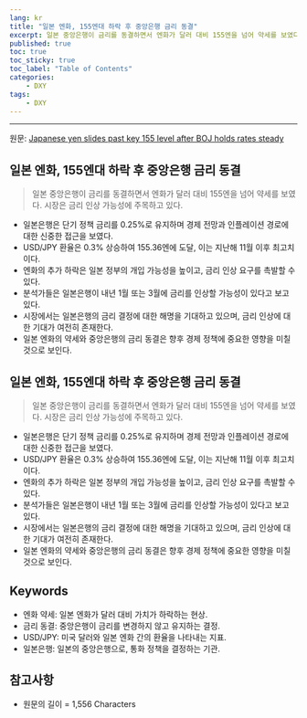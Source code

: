 ```yaml
---
lang: kr
title: "일본 엔화, 155엔대 하락 후 중앙은행 금리 동결"
excerpt: 일본 중앙은행이 금리를 동결하면서 엔화가 달러 대비 155엔을 넘어 약세를 보였다. 시장은 금리 인상 가능성에 주목하고 있다.
published: true
toc: true
toc_sticky: true
toc_label: "Table of Contents"
categories:
    - DXY
tags:
    - DXY
---
```


---

  원문: [Japanese yen slides past key 155 level after BOJ holds rates steady](https://www.investing.com/news/forex-news/japanese-yen-slides-past-key-155-level-after-boj-holds-rates-steady-3780968)

## 일본 엔화, 155엔대 하락 후 중앙은행 금리 동결

> 일본 중앙은행이 금리를 동결하면서 엔화가 달러 대비 155엔을 넘어 약세를 보였다. 시장은 금리 인상 가능성에 주목하고 있다.


- 일본은행은 단기 정책 금리를 0.25%로 유지하며 경제 전망과 인플레이션 경로에 대한 신중한 접근을 보였다.
- USD/JPY 환율은 0.3% 상승하여 155.36엔에 도달, 이는 지난해 11월 이후 최고치이다.
- 엔화의 추가 하락은 일본 정부의 개입 가능성을 높이고, 금리 인상 요구를 촉발할 수 있다.
- 분석가들은 일본은행이 내년 1월 또는 3월에 금리를 인상할 가능성이 있다고 보고 있다.
- 시장에서는 일본은행의 금리 결정에 대한 해명을 기대하고 있으며, 금리 인상에 대한 기대가 여전히 존재한다.
- 일본 엔화의 약세와 중앙은행의 금리 동결은 향후 경제 정책에 중요한 영향을 미칠 것으로 보인다.

## 일본 엔화, 155엔대 하락 후 중앙은행 금리 동결

> 일본 중앙은행이 금리를 동결하면서 엔화가 달러 대비 155엔을 넘어 약세를 보였다. 시장은 금리 인상 가능성에 주목하고 있다.


- 일본은행은 단기 정책 금리를 0.25%로 유지하며 경제 전망과 인플레이션 경로에 대한 신중한 접근을 보였다.
- USD/JPY 환율은 0.3% 상승하여 155.36엔에 도달, 이는 지난해 11월 이후 최고치이다.
- 엔화의 추가 하락은 일본 정부의 개입 가능성을 높이고, 금리 인상 요구를 촉발할 수 있다.
- 분석가들은 일본은행이 내년 1월 또는 3월에 금리를 인상할 가능성이 있다고 보고 있다.
- 시장에서는 일본은행의 금리 결정에 대한 해명을 기대하고 있으며, 금리 인상에 대한 기대가 여전히 존재한다.
- 일본 엔화의 약세와 중앙은행의 금리 동결은 향후 경제 정책에 중요한 영향을 미칠 것으로 보인다.

## Keywords

- 엔화 약세: 일본 엔화가 달러 대비 가치가 하락하는 현상.
- 금리 동결: 중앙은행이 금리를 변경하지 않고 유지하는 결정.
- USD/JPY: 미국 달러와 일본 엔화 간의 환율을 나타내는 지표.
- 일본은행: 일본의 중앙은행으로, 통화 정책을 결정하는 기관.

## 참고사항

- 원문의 길이 = 1,556 Characters

